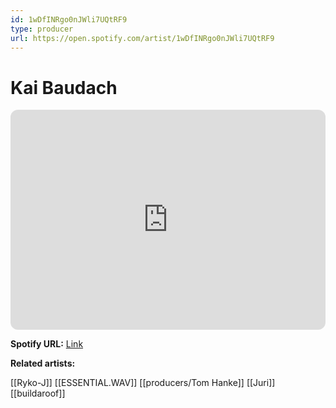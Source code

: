 ```yaml
---
id: 1wDfINRgo0nJWli7UQtRF9
type: producer
url: https://open.spotify.com/artist/1wDfINRgo0nJWli7UQtRF9
---
```

# Kai Baudach

<iframe style="border-radius:12px" src="https://open.spotify.com/embed/artist/1wDfINRgo0nJWli7UQtRF9" width="100%" height="352" frameBorder="0" allowfullscreen="" allow="autoplay; clipboard-write; encrypted-media; fullscreen; picture-in-picture" loading="lazy"></iframe>

**Spotify URL:** [Link](https://open.spotify.com/artist/1wDfINRgo0nJWli7UQtRF9)

**Related artists:**

[[Ryko-J]]
[[ESSENTIAL.WAV]]
[[producers/Tom Hanke]]
[[Juri]]
[[buildaroof]]
